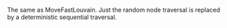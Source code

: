 The same as MoveFastLouvain. Just the random node traversal is replaced by a deterministic sequential traversal. 
